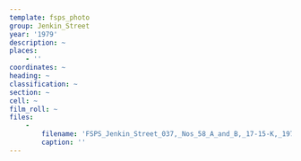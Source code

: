 ```yaml
---
template: fsps_photo
group: Jenkin_Street
year: '1979'
description: ~
places:
    - ''
coordinates: ~
heading: ~
classification: ~
section: ~
cell: ~
film_roll: ~
files:
    -
        filename: 'FSPS_Jenkin_Street_037,_Nos_58_A_and_B,_17-15-K,_1979.png'
        caption: ''
---
```

